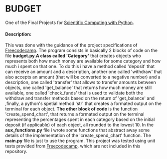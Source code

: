 # BUDGET
One of the Final Projects for [Scientific Computing with Python](https://www.freecodecamp.org/learn/scientific-computing-with-python/).

#### **Description**:
This was done with the guidance of the project specifications of [Freecodecamp](https://www.freecodecamp.org/). The program consists in basically 2 blocks of code on the file **budget.py**.**A class called 'Category'** that creates objects who represents both how much money are available for some category and how much i spent on that one. To do this i have a method called 'deposit' that can receive an amount and a description, another one called 'withdraw' that also accepts an amount (that will be converted to a negative number) and a description, one called 'transfer' that allows to transfer amounts between objects, one called 'get_balance' that returns how much money are still available, one called 'check_funds' that is used to validate both the withdraw and transfer methods based on the return of 'get_balance' and ,finally, a python's spetial method 'str' that creates a formated output on the terminal for each object. **The other block of code** is the function 'create_spend_chart', that returns a formated output on the terminal representing the percentages spent in each category based on the initial deposit (if applicable) of each object, all rounded to the lowest 10. In the **aux_functions.py** file i wrote some functions that abstract away some details of the implementation of the 'create_spend_chart' function. The **main.py** file is just to use the program. 
This project was tested using unit tests provided from [Freecodecamp](https://www.freecodecamp.org/), which are not included in this repository.  

